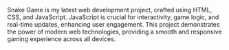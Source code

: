 
Snake Game is my latest web development project, crafted using HTML, CSS, and JavaScript. JavaScript is crucial for interactivity, game logic, and real-time updates, enhancing user engagement. This project demonstrates the power of modern web technologies, providing a smooth and responsive gaming experience across all devices.
